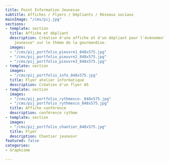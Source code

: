 ```yaml
---
title: Point Information Jeunesse
subtitle: Affiches / Flyers / Dépliants / Réseaux sociaux
mainImage: "/cms/pij.jpg"
sections:
- template: section
  title: Affiche et dépliant
  description: Création d'une affiche et d'un dépliant pour l'évènement "Les rendez-vous
    jeunesse" sur le thème de la gourmandise.
  images:
  - "/cms/pij_portfolio_pieuvre1_848x575.jpg"
  - "/cms/pij_portfolio_pieuvre2_848x575.jpg"
  - "/cms/pij_portfolio_pieuvre3_848x575.jpg"
- template: section
  images:
  - "/cms/pij_portfolio_info_848x575.jpg"
  title: Flyer atelier informatique
  description: Création d'un flyer A5
- template: section
  images:
  - "/cms/pij_portfolio_rythmesco-_848x575.jpg"
  - "/cms/pij_portfolio_rythmesco_848x575.jpg"
  title: Affiche conférence
  description: conférence rythme
- template: section
  images:
  - "/cms/pij_portfolio_chantier_848x575.jpg"
  title: Flyer
  description: Chantier jeunesvr
featured: false
categories:
- Graphisme

---
```

